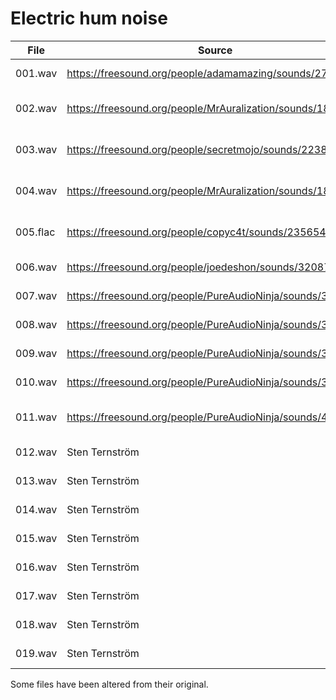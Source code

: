 # Electric hum noise
File|Source|License
----|------|-------
001.wav|https://freesound.org/people/adamamazing/sounds/274477/|[Public domain](https://creativecommons.org/publicdomain/zero/1.0/)
002.wav|https://freesound.org/people/MrAuralization/sounds/187931/|[Attribution 3.0 Unported](https://creativecommons.org/licenses/by/3.0/)
003.wav|https://freesound.org/people/secretmojo/sounds/223855/|[Attribution 3.0 Unported](https://creativecommons.org/licenses/by/3.0/)
004.wav|https://freesound.org/people/MrAuralization/sounds/184569/|[Attribution 3.0 Unported](https://creativecommons.org/licenses/by/3.0/)
005.flac|https://freesound.org/people/copyc4t/sounds/235654/|[Attribution 3.0 Unported](https://creativecommons.org/licenses/by/3.0/)
006.wav|https://freesound.org/people/joedeshon/sounds/320871/|[Public domain](https://creativecommons.org/publicdomain/zero/1.0/)
007.wav|https://freesound.org/people/PureAudioNinja/sounds/341609/|[Public domain](https://creativecommons.org/publicdomain/zero/1.0/)
008.wav|https://freesound.org/people/PureAudioNinja/sounds/341612/|[Public domain](https://creativecommons.org/publicdomain/zero/1.0/)
009.wav|https://freesound.org/people/PureAudioNinja/sounds/341616/|[Public domain](https://creativecommons.org/publicdomain/zero/1.0/)
010.wav|https://freesound.org/people/PureAudioNinja/sounds/341617/|[Public domain](https://creativecommons.org/publicdomain/zero/1.0/)
011.wav|https://freesound.org/people/PureAudioNinja/sounds/402538/|[Attribution 3.0 Unported](https://creativecommons.org/licenses/by/3.0/)
012.wav|Sten Ternström|No license
013.wav|Sten Ternström|No license
014.wav|Sten Ternström|No license
015.wav|Sten Ternström|No license
016.wav|Sten Ternström|No license
017.wav|Sten Ternström|No license
018.wav|Sten Ternström|No license
019.wav|Sten Ternström|No license

Some files have been altered from their original.